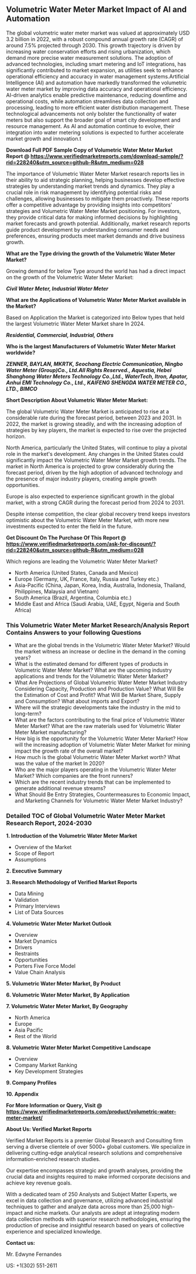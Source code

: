 <h2>Volumetric Water Meter Market Impact of AI and Automation</h2>The global volumetric water meter market was valued at approximately USD 3.2 billion in 2022, with a robust compound annual growth rate (CAGR) of around 7.5% projected through 2030. This growth trajectory is driven by increasing water conservation efforts and rising urbanization, which demand more precise water measurement solutions. The adoption of advanced technologies, including smart metering and IoT integrations, has significantly contributed to market expansion, as utilities seek to enhance operational efficiency and accuracy in water management systems.Artificial Intelligence (AI) and automation have markedly transformed the volumetric water meter market by improving data accuracy and operational efficiency. AI-driven analytics enable predictive maintenance, reducing downtime and operational costs, while automation streamlines data collection and processing, leading to more efficient water distribution management. These technological advancements not only bolster the functionality of water meters but also support the broader goal of smart city development and resource management. As AI and automation continue to evolve, their integration into water metering solutions is expected to further accelerate market growth and innovation.t</p><p id="" class=""><strong>Download Full PDF Sample Copy of Volumetric Water Meter Market Report @ <a href="https://www.verifiedmarketreports.com/download-sample/?rid=228240&utm_source=github-R&utm_medium=028" target="_blank">https://www.verifiedmarketreports.com/download-sample/?rid=228240&utm_source=github-R&utm_medium=028</a></strong></p><p>The importance of&nbsp;Volumetric Water Meter Market research reports lies in their ability to aid strategic planning, helping businesses develop effective strategies by understanding market trends and dynamics. They play a crucial role in risk management by identifying potential risks and challenges, allowing businesses to mitigate them proactively. These reports offer a competitive advantage by providing insights into competitors' strategies and Volumetric Water Meter Market positioning. For investors, they provide critical data for making informed decisions by highlighting market forecasts and growth potential. Additionally, market research reports guide product development by understanding consumer needs and preferences, ensuring products meet market demands and drive business growth.</p><p><strong>What are the&nbsp;Type driving the growth of the Volumetric Water Meter Market?</strong></p><p id="" class="">Growing demand for below Type around the world has had a direct impact on the growth of the Volumetric Water Meter Market:</p><em><strong>Civil Water Meter, Industrial Water Meter</strong></em></p><strong>What are the&nbsp;Applications&nbsp;of Volumetric Water Meter Market available in the Market?</strong></p><p id="" class="">Based on Application the Market is categorized into Below types that held the largest Volumetric Water Meter Market share In 2024.</p><em><strong>Residential, Commercial, Industrial, Others</strong></em></p><strong>Who is the largest Manufacturers of Volumetric Water Meter Market worldwide?</strong></p><p><em><strong>ZENNER, BAYLAN, MKRTK, Seochang Electric Communication, Ningbo Water Meter (Group)Co., Ltd.All Rights Reserved., Aquestia, Hebei Shanghong Water Meters Technology Co.,Ltd., WaterTech, Itron, Apator, Anhui EMI Technology Co., Ltd., KAIFENG SHENGDA WATER METER CO., LTD., BIMCO</strong></em></p><p id="" class=""><strong>Short Description About Volumetric Water Meter Market:</strong></p><p>The global Volumetric Water Meter Market is anticipated to rise at a considerable rate during the forecast period, between 2023 and 2031. In 2022, the market is growing steadily, and with the increasing adoption of strategies by key players, the market is expected to rise over the projected horizon.</p><p>North America, particularly the United States, will continue to play a pivotal role in the market's development. Any changes in the United States could significantly impact the Volumetric Water Meter Market growth trends. The market in North America is projected to grow considerably during the forecast period, driven by the high adoption of advanced technology and the presence of major industry players, creating ample growth opportunities.</p><p>Europe is also expected to experience significant growth in the global market, with a strong CAGR during the forecast period from 2024 to 2031.</p><p>Despite intense competition, the clear global recovery trend keeps investors optimistic about the Volumetric Water Meter Market, with more new investments expected to enter the field in the future.</p><p id="" class=""><strong>Get Discount On The Purchase Of This Report @ <a href="https://www.verifiedmarketreports.com/ask-for-discount/?rid=228240&utm_source=github-R&utm_medium=028" target="_blank">https://www.verifiedmarketreports.com/ask-for-discount/?rid=228240&utm_source=github-R&utm_medium=028</a></strong></p>Which regions are leading the Volumetric Water Meter Market?</p><ul><li>North America (United States, Canada and Mexico)</li><li>Europe (Germany, UK, France, Italy, Russia and Turkey etc.)</li><li>Asia-Pacific (China, Japan, Korea, India, Australia, Indonesia, Thailand, Philippines, Malaysia and Vietnam)</li><li>South America (Brazil, Argentina, Columbia etc.)</li><li>Middle East and Africa (Saudi Arabia, UAE, Egypt, Nigeria and South Africa)</li></ul><h3 id="" class="">This Volumetric Water Meter Market Research/Analysis Report Contains Answers to your following Questions</h3><ul><li>What are the global trends in the Volumetric Water Meter Market? Would the market witness an increase or decline in the demand in the coming years?</li><li>What is the estimated demand for different types of products in Volumetric Water Meter Market? What are the upcoming industry applications and trends for the Volumetric Water Meter Market?</li><li>What Are Projections of Global Volumetric Water Meter Market Industry Considering Capacity, Production and Production Value? What Will Be the Estimation of Cost and Profit? What Will Be Market Share, Supply and Consumption? What about imports and Export?</li><li>Where will the strategic developments take the industry in the mid to long-term?</li><li>What are the factors contributing to the final price of Volumetric Water Meter Market? What are the raw materials used for Volumetric Water Meter Market manufacturing?</li><li>How big is the opportunity for the Volumetric Water Meter Market? How will the increasing adoption of Volumetric Water Meter Market for mining impact the growth rate of the overall market?</li><li>How much is the global Volumetric Water Meter Market worth? What was the value of the market In 2020?</li><li>Who are the major players operating in the Volumetric Water Meter Market? Which companies are the front runners?</li><li>Which are the recent industry trends that can be implemented to generate additional revenue streams?</li><li>What Should Be Entry Strategies, Countermeasures to Economic Impact, and Marketing Channels for Volumetric Water Meter Market Industry?</li></ul><h3 id="" class="">Detailed TOC of Global Volumetric Water Meter Market Research Report, 2024-2030</h3><p id="" class=""><strong>1. Introduction of the Volumetric Water Meter Market</strong></p><ul><li>Overview of the Market</li><li>Scope of Report</li><li>Assumptions</li></ul><p id="" class=""><strong>2. Executive Summary</strong></p><p id="" class=""><strong>3. Research Methodology of Verified Market Reports</strong></p><ul><li>Data Mining</li><li>Validation</li><li>Primary Interviews</li><li>List of Data Sources</li></ul><p id="" class=""><strong>4. Volumetric Water Meter Market Outlook</strong></p><ul><li>Overview</li><li>Market Dynamics</li><li>Drivers</li><li>Restraints</li><li>Opportunities</li><li>Porters Five Force Model</li><li>Value Chain Analysis</li></ul><p id="" class=""><strong>5. Volumetric Water Meter Market, By Product</strong></p><p id="" class=""><strong>6. Volumetric Water Meter Market, By Application</strong></p><p id="" class=""><strong>7. Volumetric Water Meter Market, By Geography</strong></p><ul><li>North America</li><li>Europe</li><li>Asia Pacific</li><li>Rest of the World</li></ul><p id="" class=""><strong>8. Volumetric Water Meter Market Competitive Landscape</strong></p><ul><li>Overview</li><li>Company Market Ranking</li><li>Key Development Strategies</li></ul><p id="" class=""><strong>9. Company Profiles</strong></p><p id="" class=""><strong>10. Appendix</strong></p><p id="" class=""><strong>For More Information or Query, Visit @ <a href="https://www.verifiedmarketreports.com/product/volumetric-water-meter-market/" target="_blank">https://www.verifiedmarketreports.com/product/volumetric-water-meter-market/</a></strong></p><p id="" class=""><strong>About Us: Verified Market Reports</strong></p><p id="" class="">Verified Market Reports is a premier Global Research and Consulting firm serving a diverse clientele of over 5000+ global customers. We specialize in delivering cutting-edge analytical research solutions and comprehensive information-enriched research studies.</p><p id="" class="">Our expertise encompasses strategic and growth analyses, providing the crucial data and insights required to make informed corporate decisions and achieve key revenue goals.</p><p id="" class="">With a dedicated team of 250 Analysts and Subject Matter Experts, we excel in data collection and governance, utilizing advanced industrial techniques to gather and analyze data across more than 25,000 high-impact and niche markets. Our analysts are adept at integrating modern data collection methods with superior research methodologies, ensuring the production of precise and insightful research based on years of collective experience and specialized knowledge.</p><p id="" class=""><strong>Contact us:</strong></p><p id="" class="">Mr. Edwyne Fernandes</p><p id="" class="">US: +1(302) 551-2611</p>